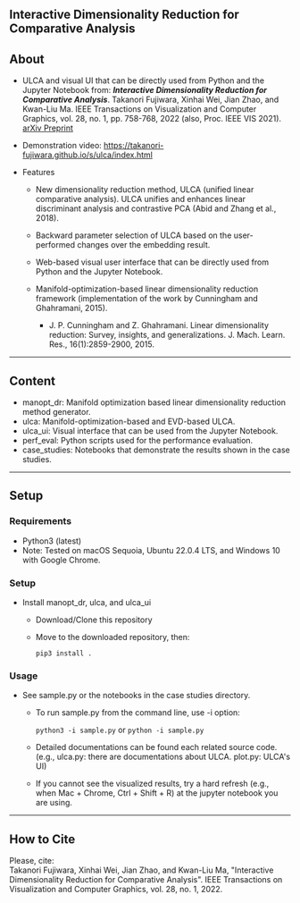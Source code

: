 ## Interactive Dimensionality Reduction for Comparative Analysis

About
-----
* ULCA and visual UI that can be directly used from Python and the Jupyter Notebook from: ***Interactive Dimensionality Reduction for Comparative Analysis***.
Takanori Fujiwara, Xinhai Wei, Jian Zhao, and Kwan-Liu Ma.
IEEE Transactions on Visualization and Computer Graphics, vol. 28, no. 1, pp. 758-768, 2022 (also, Proc. IEEE VIS 2021).
[arXiv Preprint](https://arxiv.org/abs/2106.15481)

* Demonstration video: https://takanori-fujiwara.github.io/s/ulca/index.html

* Features
  * New dimensionality reduction method, ULCA (unified linear comparative analysis). ULCA unifies and enhances linear discriminant analysis and contrastive PCA (Abid and Zhang et al., 2018).

  * Backward parameter selection of ULCA based on the user-performed changes over the embedding result.

  * Web-based visual user interface that can be directly used from Python and the Jupyter Notebook.

  * Manifold-optimization-based linear dimensionality reduction framework (implementation of the work by Cunningham and Ghahramani, 2015).

    * J. P. Cunningham and Z. Ghahramani. Linear dimensionality reduction: Survey, insights, and generalizations. J. Mach. Learn. Res., 16(1):2859-2900, 2015.

******

Content
-----
* manopt_dr: Manifold optimization based linear dimensionality reduction method generator.
* ulca: Manifold-optimization-based and EVD-based ULCA.
* ulca_ui: Visual interface that can be used from the Jupyter Notebook.
* perf_eval: Python scripts used for the performance evaluation.
* case_studies: Notebooks that demonstrate the results shown in the case studies.

******

Setup
-----

### Requirements
* Python3 (latest)
* Note: Tested on macOS Sequoia, Ubuntu 22.0.4 LTS, and Windows 10 with Google Chrome.

### Setup

* Install manopt_dr, ulca, and ulca_ui

  * Download/Clone this repository

  * Move to the downloaded repository, then:

    `pip3 install .`

### Usage
* See sample.py or the notebooks in the case studies directory.
  - To run sample.py from the command line, use -i option:

    `python3 -i sample.py` or `python -i sample.py`

  - Detailed documentations can be found each related source code.
    (e.g., ulca.py: there are documentations about ULCA. plot.py: ULCA's UI)

  - If you cannot see the visualized results, try a hard refresh (e.g., when Mac + Chrome, Ctrl + Shift + R) at the jupyter notebook you are using.
   
******

## How to Cite
Please, cite:    
Takanori Fujiwara, Xinhai Wei, Jian Zhao, and Kwan-Liu Ma, "Interactive Dimensionality Reduction for Comparative Analysis". IEEE Transactions on Visualization and Computer Graphics, vol. 28, no. 1, 2022.
